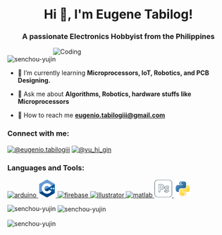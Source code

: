 <h1 align="center">Hi 🥰, I'm Eugene Tabilog!</h1>
<h3 align="center">A passionate Electronics Hobbyist from the Philippines</h3>
<img align="right" alt="Coding" width="400" src="https://i.pinimg.com/originals/e4/26/70/e426702edf874b181aced1e2fa5c6cde.gif"

<p align="left"> <img src="https://komarev.com/ghpvc/?username=senchou-yujin&label=Profile%20views&color=0e75b6&style=flat" alt="senchou-yujin" /> </p>

- 🤖 I’m currently learning **Microprocessors, IoT, Robotics, and PCB Designing.**

- 🤖 Ask me about **Algorithms, Robotics, hardware stuffs like Microprocessors**

- 🤖 How to reach me **eugenio.tabilogiii@gmail.com**

<h3 align="left">Connect with me:</h3>
<p align="left">
<a href="https://fb.com/@eugenio.tabilogiii" target="blank"><img align="center" src="https://raw.githubusercontent.com/rahuldkjain/github-profile-readme-generator/master/src/images/icons/Social/facebook.svg" alt="@eugenio.tabilogiii" height="30" width="40" /></a>
<a href="https://instagram.com/@yu_hi_gin" target="blank"><img align="center" src="https://raw.githubusercontent.com/rahuldkjain/github-profile-readme-generator/master/src/images/icons/Social/instagram.svg" alt="@yu_hi_gin" height="30" width="40" /></a>
</p>

<h3 align="left">Languages and Tools:</h3>
<p align="left"> <a href="https://www.arduino.cc/" target="_blank" rel="noreferrer"> <img src="https://cdn.worldvectorlogo.com/logos/arduino-1.svg" alt="arduino" width="40" height="40"/> </a> <a href="https://www.w3schools.com/cpp/" target="_blank" rel="noreferrer"> <img src="https://raw.githubusercontent.com/devicons/devicon/master/icons/cplusplus/cplusplus-original.svg" alt="cplusplus" width="40" height="40"/> </a> <a href="https://firebase.google.com/" target="_blank" rel="noreferrer"> <img src="https://www.vectorlogo.zone/logos/firebase/firebase-icon.svg" alt="firebase" width="40" height="40"/> </a> <a href="https://www.adobe.com/in/products/illustrator.html" target="_blank" rel="noreferrer"> <img src="https://www.vectorlogo.zone/logos/adobe_illustrator/adobe_illustrator-icon.svg" alt="illustrator" width="40" height="40"/> </a> <a href="https://www.mathworks.com/" target="_blank" rel="noreferrer"> <img src="https://upload.wikimedia.org/wikipedia/commons/2/21/Matlab_Logo.png" alt="matlab" width="40" height="40"/> </a> <a href="https://www.photoshop.com/en" target="_blank" rel="noreferrer"> <img src="https://raw.githubusercontent.com/devicons/devicon/master/icons/photoshop/photoshop-line.svg" alt="photoshop" width="40" height="40"/> </a> <a href="https://www.python.org" target="_blank" rel="noreferrer"> <img src="https://raw.githubusercontent.com/devicons/devicon/master/icons/python/python-original.svg" alt="python" width="40" height="40"/> </a> </p>

<p><img align="left" src="https://github-readme-stats.vercel.app/api/top-langs?username=senchou-yujin&show_icons=true&locale=en&layout=compact" alt="senchou-yujin" /></p>

<p>&nbsp;<img align="center" src="https://github-readme-stats.vercel.app/api?username=senchou-yujin&show_icons=true&locale=en" alt="senchou-yujin" /></p>

<p><img align="center" src="https://github-readme-streak-stats.herokuapp.com/?user=senchou-yujin&" alt="senchou-yujin" /></p>
